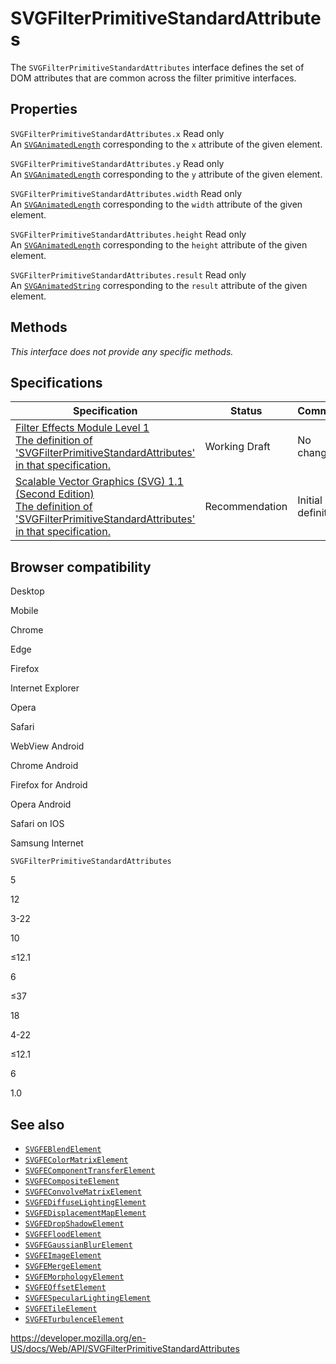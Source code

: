 SVGFilterPrimitiveStandardAttributes
====================================

The `SVGFilterPrimitiveStandardAttributes` interface defines the set of DOM attributes that are common across the filter primitive interfaces.

Properties
----------

 <span class="page-not-created">`SVGFilterPrimitiveStandardAttributes.x`</span> <span class="badge inline readonly">Read only </span>   
An [`SVGAnimatedLength`](svganimatedlength) corresponding to the `x` attribute of the given element.

 <span class="page-not-created">`SVGFilterPrimitiveStandardAttributes.y`</span> <span class="badge inline readonly">Read only </span>   
An [`SVGAnimatedLength`](svganimatedlength) corresponding to the `y` attribute of the given element.

 <span class="page-not-created">`SVGFilterPrimitiveStandardAttributes.width`</span> <span class="badge inline readonly">Read only </span>   
An [`SVGAnimatedLength`](svganimatedlength) corresponding to the `width` attribute of the given element.

 <span class="page-not-created">`SVGFilterPrimitiveStandardAttributes.height`</span> <span class="badge inline readonly">Read only </span>   
An [`SVGAnimatedLength`](svganimatedlength) corresponding to the `height` attribute of the given element.

 <span class="page-not-created">`SVGFilterPrimitiveStandardAttributes.result`</span> <span class="badge inline readonly">Read only </span>   
An [`SVGAnimatedString`](svganimatedstring) corresponding to the `result` attribute of the given element.

Methods
-------

*This interface does not provide any specific methods.*

Specifications
--------------

<table><thead><tr class="header"><th>Specification</th><th>Status</th><th>Comment</th></tr></thead><tbody><tr class="odd"><td><a href="https://drafts.fxtf.org/filter-effects/#InterfaceSVGFilterPrimitiveStandardAttributes">Filter Effects Module Level 1<br />
<span class="small">The definition of 'SVGFilterPrimitiveStandardAttributes' in that specification.</span></a></td><td><span class="spec-wd">Working Draft</span></td><td>No change</td></tr><tr class="even"><td><a href="https://www.w3.org/TR/SVG11/filters.html#InterfaceSVGFilterPrimitiveStandardAttributes">Scalable Vector Graphics (SVG) 1.1 (Second Edition)<br />
<span class="small">The definition of 'SVGFilterPrimitiveStandardAttributes' in that specification.</span></a></td><td><span class="spec-rec">Recommendation</span></td><td>Initial definition</td></tr></tbody></table>

Browser compatibility
---------------------

Desktop

Mobile

Chrome

Edge

Firefox

Internet Explorer

Opera

Safari

WebView Android

Chrome Android

Firefox for Android

Opera Android

Safari on IOS

Samsung Internet

`SVGFilterPrimitiveStandardAttributes`

5

12

3-22

10

≤12.1

6

≤37

18

4-22

≤12.1

6

1.0

See also
--------

-   [`SVGFEBlendElement`](svgfeblendelement)
-   [`SVGFEColorMatrixElement`](svgfecolormatrixelement)
-   [`SVGFEComponentTransferElement`](svgfecomponenttransferelement)
-   [`SVGFECompositeElement`](svgfecompositeelement)
-   [`SVGFEConvolveMatrixElement`](svgfeconvolvematrixelement)
-   [`SVGFEDiffuseLightingElement`](svgfediffuselightingelement)
-   [`SVGFEDisplacementMapElement`](svgfedisplacementmapelement)
-   [`SVGFEDropShadowElement`](svgfedropshadowelement)
-   [`SVGFEFloodElement`](svgfefloodelement)
-   [`SVGFEGaussianBlurElement`](svgfegaussianblurelement)
-   [`SVGFEImageElement`](svgfeimageelement)
-   [`SVGFEMergeElement`](svgfemergeelement)
-   [`SVGFEMorphologyElement`](svgfemorphologyelement)
-   [`SVGFEOffsetElement`](svgfeoffsetelement)
-   [`SVGFESpecularLightingElement`](svgfespecularlightingelement)
-   [`SVGFETileElement`](svgfetileelement)
-   [`SVGFETurbulenceElement`](svgfeturbulenceelement)

<a href="https://developer.mozilla.org/en-US/docs/Web/API/SVGFilterPrimitiveStandardAttributes" class="_attribution-link">https://developer.mozilla.org/en-US/docs/Web/API/SVGFilterPrimitiveStandardAttributes</a>
